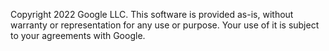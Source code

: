 Copyright 2022 Google LLC. This software is provided as-is, without warranty or representation for any use or purpose. Your use of it is subject to your agreements with Google.

